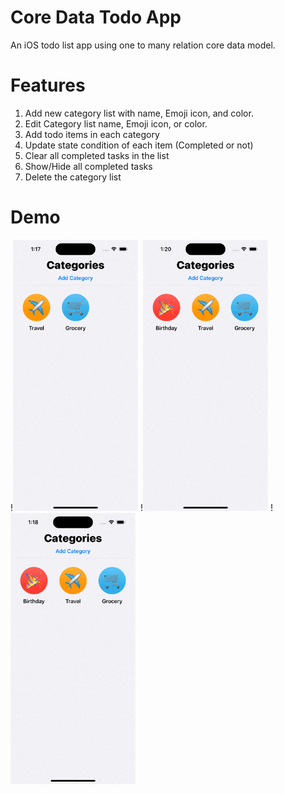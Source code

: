 # Core Data Todo App
An iOS todo list app using one to many relation core data model.

# Features
1. Add new category list with name, Emoji icon, and color.
2. Edit Category list name, Emoji icon, or color.
3. Add todo items in each category
4. Update state condition of each item (Completed or not)
5. Clear all completed tasks in the list
6. Show/Hide all completed tasks
7. Delete the category list

# Demo
!<img src="Demo/AddEditCategory.gif" alt="Add & Edit a category list" width="200"/>
!<img src="Demo/AddTaskDeleteCategoy.gif" alt="Add todo item & Delte a category list" width="200"/>
!<img src="Demo/ShowClearCompleted.gif" alt="Show or Hide all completed tasks" width="200"/>
